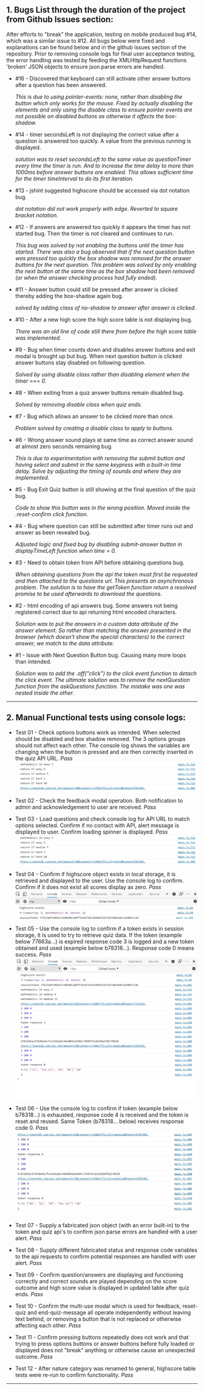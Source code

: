 ## 1. Bugs List through the duration of the project from Github Issues section:

After efforts to "break" the application, testing on mobile produced bug #14, which was a similar issue
to #12. All bugs below were fixed and explanations can be found below and in the github issues section 
of the repository. Prior to removing console logs for final user acceptance testing, the error handling
was tested by feeding the XMLHttpRequest functions 'broken' JSON objects to ensure json.parse errors
are handled. 

- #16 - Discovered that keyboard can still activate other answer buttons after a question has been answered.

    _This is due to using pointer-events: none, rather than disabling the button which only works for the mouse.
    Fixed by actually disabling the elements and only using the disable class to ensure pointer events are not 
    possible on disabled buttons as otherwise it affects the box-shadow._

- #14 - timer secondsLeft is not displaying the correct value after a question is answered too quickly. A
value from the previous running is displayed. 

    _solution was to reset secondsLeft to the same value as questionTimer every time the timer is run.
    And to increase the time delay to more than 1000ms before answer buttons are enabled. This allows sufficient
    time for the timer timeInterval to do its first iteration._

- #13 - jshint suggested highscore should be accessed via dot notation bug.

    _dot notation did not work properly with edge. Reverted to square bracket notation._

- #12 - If answers are answered too quickly it appears the timer has not started bug.
Then the timer is not cleared and continues to run.

    _This bug was solved by not enabling the buttons until the timer has started.
    There was also a bug observed that if the next question button was pressed too quickly the box
    shadow was removed for the answer buttons for the next question. This problem was solved by
    only enabling the next button at the same time as the box shadow had been removed (or when the
    answer checking process had fully ended)._

- #11 - Answer button could still be pressed after answer is clicked thereby adding the box-shadow again
bug.

    _solved by adding class of no-shadow to answer after answer is clicked._

- #10 - After a new high score the high score table is not displaying bug. 

    _There was an old line of code still there from before the high score table was implemented._

- #9 - Bug when timer counts down and disables answer buttons and exit modal is brought up but 
bug. When next question button is clicked answer buttons stay disabled on following question.

    _Solved by using disable class rather than disabling element when the timer === 0._

- #8 - When exiting from a quiz answer buttons remain disabled bug.

    _Solved by removing disable class when quiz ends._

- #7 - Bug which allows an answer to be clicked more than once.

    _Problem solved by creating a disable class to apply to buttons._

- #6 - Wrong answer sound plays at same time as correct answer sound at almost zero seconds remaining 
bug. 

    _This is due to experimentation with removing the submit button and having select and 
    submit in the same keypress with a built-in time delay. Solve by adjusting the timing of
    sounds and where they are implemented._

- #5 - Bug Exit Quiz button is still showing at the final question of the quiz bug.

    _Code to show this button was in the wrong position. Moved inside the .reset-confirm click function._

- #4 - Bug where question can still be submitted after timer runs out and answer  as been revealed bug.
    
    _Adjusted logic and fixed bug by disabling submit-answer button in displayTimeLeft function when time = 0._

- #3 - Need to obtain token from API before obtaining questions bug.

    _When obtaining questions from the api the token must first be requested and then attached to 
    the questions url. This presents an asynchronous problem. The solution is to have the getToken 
    function return a resolved promise to be used afterwards to download the questions._

- #2 - html encoding of api answers bug. Some answers not being registered correct due to api returning 
html encoded characters.

    _Solution was to put the answers in a custom data attribute of the answer element. So rather than 
    matching the answer presented in the browser (which doesn't show the special characters) to the 
    correct answer, we match to the data attribute._

- #1 - Issue with Next Question Button bug. Causing many more loops than intended.

    _Solution was to add the .off("click") to the click event function to detach the click event.
    The ultimate solution was to remove the nextQuestion function from the askQuestions function.
    The mistake was one was nested inside the other._
---

## 2. Manual Functional tests using console logs:

- Test 01 - Check options buttons work as intended. When selected should be disabled and box shadow removed.
The 3 options groups should not affect each other. The console log shows the variables are changing when
the button is pressed and are then correctly inserted in the quiz API URL. _Pass_
![options-buttons-log](./images-for-readme/options-buttons-log.jpg)

- Test 02 - Check the feedback modal operation. Both notification to admin and acknowledgement to user are 
received.  _Pass_

- Test 03 - Load questions and check console log for API URL to match options selected. Confirm if
no contact with API, alert message is displayed to user. Confirm loading spinner is displayed. _Pass_
![api-url-log](./images-for-readme/options-buttons-log.jpg)

- Test 04 - Confirm if highscore object exists in local storage, it is retrieved and displayed to the user.
Use the console log to confirm. Confirm if it does not exist all scores display as zero. _Pass_
![highscore-exists](./images-for-readme/highscore-exists.jpg)

- Test 05 - Use the console log to confirm if a token exists in session storage, it is used to try to 
retrieve quiz data. If the token (example below 77663a...) is expired response code 3 is logged and a new
token obtained and used (example below b78318...). Response code 0 means success. _Pass_
![token-not-found](./images-for-readme/token-not-found.jpg)

- Test 06 - Use the console log to confirm if token (example below b78318...) is exhausted, response code 4 is 
received and the token is reset and reused. Same Token (b78318... below) receives response code 0. _Pass_
![token-reset](./images-for-readme/token-reset.jpg)

- Test 07 - Supply a fabricated json object (with an error built-in) to the token and quiz api's to confirm 
json parse errors are handled with a user alert. _Pass_

- Test 08 - Supply different fabricated status and response code variables to the api requests to confirm
potential responses are handled with user alert. _Pass_

- Test 09 - Confirm question/answers are displaying and functioning correctly and correct sounds are played
depending on the score outcome and high score value is displayed in updated table after quiz ends. _Pass_

- Test 10 - Confirm the multi-use modal which is used for feedback, reset-quiz and end-quiz-message all
operate independently without leaving text behind, or removing a button that is not replaced or otherwise
affecting each other. _Pass_

- Test 11 - Confirm pressing buttons repeatedly does not work and that trying to press options buttons 
or answer buttons before fully loaded or displayed does not "break" anything or otherwise cause an 
unexpected outcome. _Pass_

- Test 12 - After nature category was renamed to general, highscore table tests were re-run to confirm
functionality. _Pass_

---
